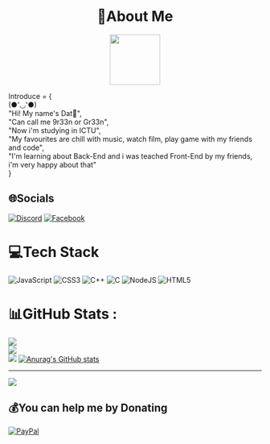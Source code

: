 <h1 align="center"> 💫About Me </h1>
<div id="header" align="center">
  <img src="https://media.giphy.com/media/M9gbBd9nbDrOTu1Mqx/giphy.gif" width="100"/>
</div>  
<p>Introduce = {   <br>
  (●'◡'●)  <br>
  "Hi! My name's Dat🌝",   <br>
  "Can call me 9r33n or Gr33n",  <br>
  "Now i'm studying in ICTU",  <br>
  "My favourites are chill with music, watch film, play game with my friends and code",  <br>
  "I'm learning about Back-End and i was teached Front-End by my friends, i'm very happy about that"  <br>
}  <br>
</p>

## 🌐Socials
[![Discord](https://img.shields.io/badge/Discord-%237289DA.svg?logo=discord&logoColor=white)](htttps://discord.gg/9r33n#8572) [![Facebook](https://img.shields.io/badge/Facebook-%231877F2.svg?logo=Facebook&logoColor=white)](https://facebook.com/https://www.facebook.com/9r33n.r) 

# 💻Tech Stack
![JavaScript](https://img.shields.io/badge/javascript-%23323330.svg?style=flat-square&logo=javascript&logoColor=%23F7DF1E) ![CSS3](https://img.shields.io/badge/css3-%231572B6.svg?style=flat-square&logo=css3&logoColor=white) ![C++](https://img.shields.io/badge/c++-%2300599C.svg?style=flat-square&logo=c%2B%2B&logoColor=white) ![C](https://img.shields.io/badge/c-%2300599C.svg?style=flat-square&logo=c&logoColor=white) ![NodeJS](https://img.shields.io/badge/node.js-6DA55F?style=flat-square&logo=node.js&logoColor=white) ![HTML5](https://img.shields.io/badge/html5-%23E34F26.svg?style=flat-square&logo=html5&logoColor=white)
# 📊GitHub Stats :
![](https://github-readme-stats.vercel.app/api?username=9r33n&theme=react&hide_border=false&include_all_commits=false&count_private=false)<br/>
![](https://github-readme-streak-stats.herokuapp.com/?user=9r33n&theme=react&hide_border=false)<br/>
![](https://github-readme-stats.vercel.app/api/top-langs/?username=9r33n&theme=react&hide_border=false&include_all_commits=false&count_private=false&layout=compact)
[![Anurag's GitHub stats](https://github-readme-stats.vercel.app/api?username=9r33n)](https://github.com/anuraghazra/github-readme-stats)

---
[![](https://visitcount.itsvg.in/api?id=9r33n&icon=2&color=3)](https://visitcount.itsvg.in)

  ## 💰You can help me by Donating
  [![PayPal](https://img.shields.io/badge/PayPal-00457C?style=for-the-badge&logo=paypal&logoColor=white)](https://www.paypal.com/paypalme/9r33n) 

  <!-- Proudly created with GPRM ( https://gprm.itsvg.in ) -->
  
